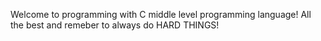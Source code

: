 Welcome to programming with C middle level programming language! All the best and remeber to always do HARD THINGS!
